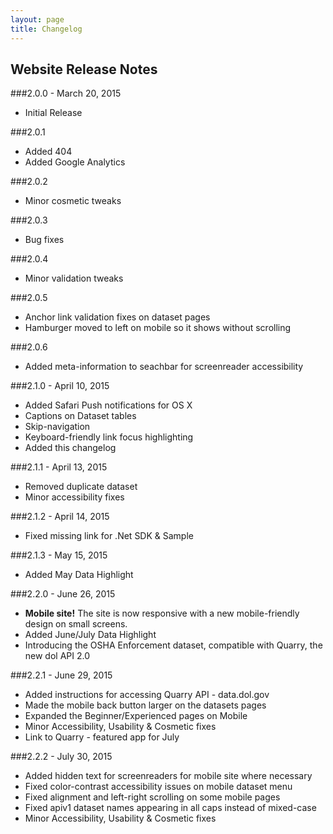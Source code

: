 ```yaml
---
layout: page
title: Changelog
---
```


Website Release Notes
---------------------

###2.0.0 - March 20, 2015

* Initial Release


###2.0.1
* Added 404
* Added Google Analytics


###2.0.2
* Minor cosmetic tweaks


###2.0.3
* Bug fixes


###2.0.4
* Minor validation tweaks


###2.0.5
* Anchor link validation fixes on dataset pages
* Hamburger moved to left on mobile so it shows without scrolling


###2.0.6
* Added meta-information to seachbar for screenreader accessibility


###2.1.0 - April 10, 2015
* Added Safari Push notifications for OS X
* Captions on Dataset tables
* Skip-navigation
* Keyboard-friendly link focus highlighting
* Added this changelog


###2.1.1 - April 13, 2015
* Removed duplicate dataset
* Minor accessibility fixes

###2.1.2 - April 14, 2015
* Fixed missing link for .Net SDK & Sample

###2.1.3 - May 15, 2015
* Added May Data Highlight

###2.2.0 - June 26, 2015
* **Mobile site!**  The site is now responsive with a new mobile-friendly design on small screens.
* Added June/July Data Highlight
* Introducing the OSHA Enforcement dataset, compatible with Quarry, the new dol API 2.0

###2.2.1 - June 29, 2015
* Added instructions for accessing Quarry API - data.dol.gov
* Made the mobile back button larger on the datasets pages
* Expanded the Beginner/Experienced pages on Mobile
* Minor Accessibility, Usability & Cosmetic fixes
* Link to Quarry - featured app for July

###2.2.2 - July 30, 2015
* Added hidden text for screenreaders for mobile site where necessary
* Fixed color-contrast accessibility issues on mobile dataset menu
* Fixed alignment and left-right scrolling on some mobile pages
* Fixed apiv1 dataset names appearing in all caps instead of mixed-case
* Minor Accessibility, Usability & Cosmetic fixes
